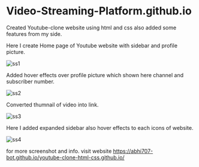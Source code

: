 # Video-Streaming-Platform.github.io

Created Youtube-clone website using html and css also added some features from my side.

Here I create Home page of Youtube website with sidebar and profile picture.

![ss1](https://user-images.githubusercontent.com/68341067/213869743-e47f1b44-731f-4c92-883f-0aef08f251c4.png)

Added hover effects over profile picture which shown here channel and subscriber number.

![ss2](https://user-images.githubusercontent.com/68341067/213869751-29ae532a-64f5-41b3-bb11-ddf4fa7ada87.png)

Converted thumnail of video into link.

![ss3](https://user-images.githubusercontent.com/68341067/213869759-1c4a5fc1-e783-4bff-a9a7-e147c8cfe560.png)

Here I added expanded sidebar also hover effects to each icons of website.

![ss4](https://user-images.githubusercontent.com/68341067/213869910-78e251b4-c520-4c86-b17d-1b83af3d4562.png)

for more screenshot and info. visit website https://abhi707-bot.github.io/youtube-clone-html-css.github.io/
